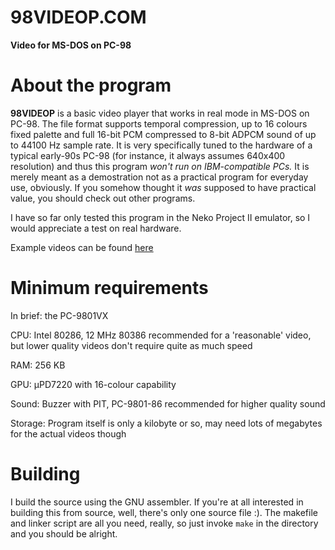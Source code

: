 # 98VIDEOP.COM
**Video for MS-DOS on PC-98**

# About the program
**98VIDEOP** is a basic video player that works in real mode in MS-DOS on PC-98. The file format supports temporal compression, up to 16 colours fixed palette and full 16-bit PCM compressed to 8-bit ADPCM sound of up to 44100 Hz sample rate. It is very specifically tuned to the hardware of a typical early-90s PC-98 (for instance, it always assumes 640x400 resolution) and thus this program *won't run on IBM-compatible PCs.* It is merely meant as a demostration not as a practical program for everyday use, obviously. If you somehow thought it *was* supposed to have practical value, you should check out other programs.

I have so far only tested this program in the Neko Project II emulator, so I would appreciate a test on real hardware.

Example videos can be found [here](https://drive.google.com/drive/folders/1yOV2QJiZee277CnVz2NsthKSnRO7FKu2)

# Minimum requirements
In brief: the PC-9801VX

CPU: Intel 80286, 12 MHz 80386 recommended for a 'reasonable' video, but lower quality videos don't require quite as much speed

RAM: 256 KB

GPU: μPD7220 with 16-colour capability

Sound: Buzzer with PIT, PC-9801-86 recommended for higher quality sound

Storage: Program itself is only a kilobyte or so, may need lots of megabytes for the actual videos though

# Building
I build the source using the GNU assembler. If you're at all interested in building this from source, well, there's only one source file :). The makefile and linker script are all you need, really, so just invoke `make` in the directory and you should be alright.